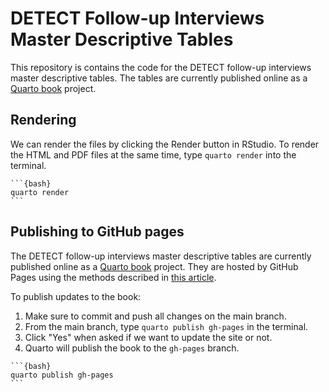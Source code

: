 # DETECT Follow-up Interviews Master Descriptive Tables

This repository is contains the code for the DETECT follow-up interviews master descriptive tables. The tables are currently published online as a [Quarto book](https://quarto.org/docs/books/) project. 

## Rendering

We can render the files by clicking the Render button in RStudio. To render the HTML and PDF files at the same time, type `quarto render` into the terminal. 

````
```{bash}
quarto render
```
````

## Publishing to GitHub pages

The DETECT follow-up interviews master descriptive tables are currently published online as a [Quarto book](https://quarto.org/docs/books/) project. They are hosted by GitHub Pages using the methods described in [this article](https://quarto.org/docs/publishing/github-pages.html).

To publish updates to the book:

1. Make sure to commit and push all changes on the main branch.   
2. From the main branch, type `quarto publish gh-pages` in the terminal.   
3. Click "Yes" when asked if we want to update the site or not.   
4. Quarto will publish the book to the `gh-pages` branch.   

````
```{bash}
quarto publish gh-pages
```
````
